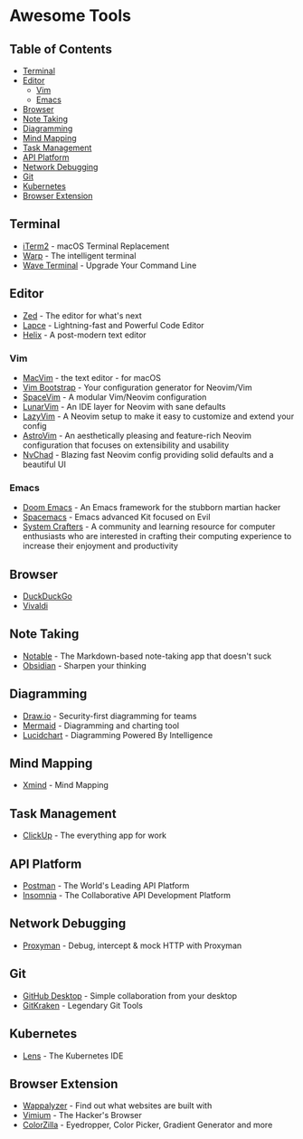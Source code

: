 # Awesome Tools

## Table of Contents

- [Terminal](#terminal)
- [Editor](#editor)
  - [Vim](#vim)
  - [Emacs](#emacs)
- [Browser](#browser)
- [Note Taking](#note-taking)
- [Diagramming](#diagramming)
- [Mind Mapping](#mind-mapping)
- [Task Management](#task-management)
- [API Platform](#api-platform)
- [Network Debugging](#network-debugging)
- [Git](#git)
- [Kubernetes](#kubernetes)
- [Browser Extension](#browser-extension)

## Terminal

- [iTerm2](https://iterm2.com) - macOS Terminal Replacement
- [Warp](https://www.warp.dev) - The intelligent terminal
- [Wave Terminal](https://www.waveterm.dev) - Upgrade Your Command Line

## Editor

- [Zed](https://zed.dev) - The editor for what's next
- [Lapce](https://lap.dev/lapce) - Lightning-fast and Powerful Code Editor
- [Helix](https://helix-editor.com) - A post-modern text editor

### Vim

- [MacVim](https://macvim.org) - the text editor - for macOS
- [Vim Bootstrap](https://vim-bootstrap.com) - Your configuration generator for Neovim/Vim
- [SpaceVim](https://spacevim.org) - A modular Vim/Neovim configuration
- [LunarVim](https://www.lunarvim.org) - An IDE layer for Neovim with sane defaults
- [LazyVim](https://www.lazyvim.org) - A Neovim setup to make it easy to customize and extend your config
- [AstroVim](https://astronvim.com) - An aesthetically pleasing and feature-rich Neovim configuration that focuses on extensibility and usability
- [NvChad](https://nvchad.com) - Blazing fast Neovim config providing solid defaults and a beautiful UI

### Emacs

- [Doom Emacs](https://github.com/doomemacs/doomemacs) - An Emacs framework for the stubborn martian hacker
- [Spacemacs](https://www.spacemacs.org) - Emacs advanced Kit focused on Evil
- [System Crafters](https://systemcrafters.net) - A community and learning resource for computer enthusiasts who are interested in crafting their computing experience to increase their enjoyment and productivity

## Browser

- [DuckDuckGo](https://duckduckgo.com)
- [Vivaldi](https://vivaldi.com)

## Note Taking

- [Notable](https://notable.app) - The Markdown-based note-taking app that doesn't suck
- [Obsidian](https://obsidian.md) - Sharpen your thinking

## Diagramming

- [Draw.io](https://www.drawio.com) - Security-first diagramming for teams
- [Mermaid](https://mermaid.js.org) - Diagramming and charting tool
- [Lucidchart](https://www.lucidchart.com) - Diagramming Powered By Intelligence

## Mind Mapping

- [Xmind](https://xmind.com) - Mind Mapping

## Task Management

- [ClickUp](https://clickup.com) - The everything app for work

## API Platform

- [Postman](https://www.postman.com) - The World's Leading API Platform
- [Insomnia](https://insomnia.rest) - The Collaborative API Development Platform

## Network Debugging

- [Proxyman](https://proxyman.com) - Debug, intercept & mock HTTP with Proxyman

## Git

- [GitHub Desktop](https://github.com/apps/desktop) - Simple collaboration from your desktop
- [GitKraken](https://www.gitkraken.com) - Legendary Git Tools

## Kubernetes

- [Lens](https://k8slens.dev) - The Kubernetes IDE

## Browser Extension

- [Wappalyzer](https://www.wappalyzer.com) - Find out what websites are built with
- [Vimium](https://vimium.github.io) - The Hacker's Browser
- [ColorZilla](https://www.colorzilla.com) - Eyedropper, Color Picker, Gradient Generator and more
